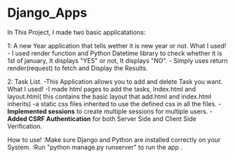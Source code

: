 # Django_Apps


In This Project, I made two basic applicatations:

1: A new Year application that tells wether it is new year or not.
  What I used!
      - I used render function and Python Datetime library to check whether it is 1st of january, It displays "YES" or not, It displays "NO".
      - Simply uses return render(request) to fetch and Display the Results.


2: Task List.
-This Application allows you to add and delete Task you want.
  What I used!
      -I made html pages to add the tasks, Index.html and layout.html( this contains the basic layout that add.html and index.html inherits)
      -a static css files inherited to use the defined css in all the files.
      -**Implemented sessions** to create multiple sessions for multiple users.
      -**Added CSRF Authentication** for both Server Side and Client Side Verification.

How to use!
:Make sure Django and Python are installed correctly on your System.
:Run "python manage.py runserver" to run the app .

